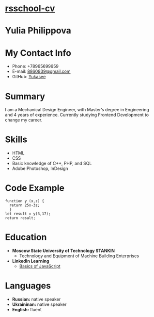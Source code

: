 # [rsschool-cv](https://yukasee.io/rsschool-cv/cv)
# Yulia Philippova
# My Contact Info
* Phone: +78965699659
* E-mail: 8860939@gmail.com
* GitHub: [Yukasee](https://github.com/Yukasee)
# Summary
I am a Mechanical Design Engineer, with Master’s degree in Engineering and 4 years of
experience. 
Currently studying Frontend Development to change my career.
# Skills
* HTML
* CSS
* Basic knowledge of C++, PHP, and SQL
* Adobe Photoshop, InDesign
# Code Example
```
function y (x,z) {
  return 25x-3z;
  }
let result = y(3,17);
return result;
```
# Education
* **Moscow State University of Technology STANKIN**
    + Technology and Equipment of Machine Building Enterprises
* **LinkedIn Learning**
    + [Basics of JavaScript](https://www.linkedin.com/learning/javascript-essential-training)
# Languages
* **Russian:** native speaker
* **Ukraininan:** native speaker
* **English:** fluent

